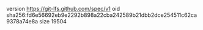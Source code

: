 version https://git-lfs.github.com/spec/v1
oid sha256:fd6e56692eb9e2292b898a22cba242589b21dbb2dce254511c62ca9378a74e8a
size 19504
